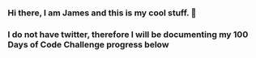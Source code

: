 ### Hi there, I am James and this is my cool stuff. 👋
<h3>I do not have twitter, therefore I will be documenting my 100 Days of Code Challenge progress below</h3>

<!--
**JamesAARobertson/JamesAARobertson** is a ✨ _special_ ✨ repository because its `README.md` (this file) appears on your GitHub profile.

Here are some ideas to get you started:

- 🔭 I’m currently working on ...
- 🌱 I’m currently learning ...
- 👯 I’m looking to collaborate on ...
- 🤔 I’m looking for help with ...
- 💬 Ask me about ...
- 📫 How to reach me: ...
- 😄 Pronouns: ...
- ⚡ Fun fact: ...
-->
